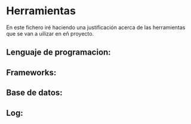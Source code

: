 # Herramientas

En este fichero iré haciendo una justificación acerca de las herramientas que se van a uilizar en eñ proyecto.

## Lenguaje de programacion:

## Frameworks:

## Base de datos:

## Log:
